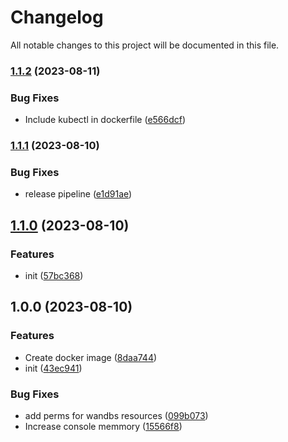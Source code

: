# Changelog

All notable changes to this project will be documented in this file.

### [1.1.2](https://github.com/wandb/cdk8s/compare/v1.1.1...v1.1.2) (2023-08-11)


### Bug Fixes

* Include kubectl in dockerfile ([e566dcf](https://github.com/wandb/cdk8s/commit/e566dcfb4223c57fbe892d9913efb90f5dd9206f))

### [1.1.1](https://github.com/wandb/cdk8s/compare/v1.1.0...v1.1.1) (2023-08-10)


### Bug Fixes

* release pipeline ([e1d91ae](https://github.com/wandb/cdk8s/commit/e1d91ae7be65f3c90a1e239334d9c91081c8de18))

## [1.1.0](https://github.com/wandb/cdk8s/compare/v1.0.0...v1.1.0) (2023-08-10)


### Features

* init ([57bc368](https://github.com/wandb/cdk8s/commit/57bc368ee65c61d2689ca848d2b03b024e271df5))

## 1.0.0 (2023-08-10)


### Features

* Create docker image ([8daa744](https://github.com/wandb/cdk8s/commit/8daa744941561fa226fbd38911c0b52bc03e6824))
* init ([43ec941](https://github.com/wandb/cdk8s/commit/43ec9411c0abdf7c3e4000059f26da32f685b95c))


### Bug Fixes

* add perms for wandbs resources ([099b073](https://github.com/wandb/cdk8s/commit/099b073d27aa93306e5205b62dbbc5f09cf52938))
* Increase console memmory ([15566f8](https://github.com/wandb/cdk8s/commit/15566f8bf2648ed15dd0bb8b45c38e16a0fe4237))
